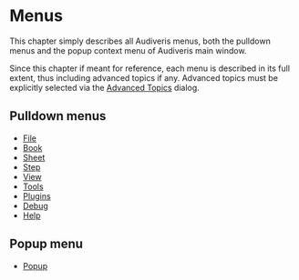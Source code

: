 # Menus

This chapter simply describes all Audiveris menus, both the pulldown menus and the popup context
menu of Audiveris main window.

Since this chapter if meant for reference, each menu is described in its full extent,
thus including advanced topics if any.
Advanced topics must be explicitly selected via the [Advanced Topics](../advanced/topics.md) dialog.

## Pulldown menus

* [File](file.md)
* [Book](book.md)
* [Sheet](sheet.md)
* [Step](step.md)
* [View](view.md)
* [Tools](tools.md)
* [Plugins](plugins.md)
* [Debug](debug.md)
* [Help](help.md)

## Popup menu
* [Popup](popup.md)
